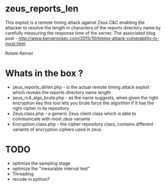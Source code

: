 # zeus_reports_len
This exploit is a remote timing attack against Zeus C&C enabling the attacker to resolve the length in characters of the reports directory name by carefully measuring the response time of the server.
The associated blog post - http://www.kerneronsec.com/2015/10/timing-attack-vulnerability-in-most.html

   Rotem Kerner

# Whats in the box ?

* zeus_reports_dirlen.php - is the actual remote timing attack exploit which reveals the reports directory name length<br>
* zeus_rc4_algo_brute.php - as the name suggests, when given the right encryption key this tool lets you brute force
the algorthim if it has the right cipher in its repository.<br>
* Zeus.class.php - a generic Zeus client class which is able to communicate with most zeus variants<br>
* Encryption.class.php - the cipher repository class, contains different variants of encryption ciphers used in zeus<br>

# TODO
* optimize the sampling stage
* optimize the "mesurable interval test"
* Threading
* recode in python?

